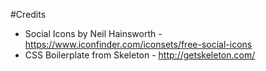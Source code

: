 #Credits
- Social Icons by Neil Hainsworth - https://www.iconfinder.com/iconsets/free-social-icons
- CSS Boilerplate from Skeleton - http://getskeleton.com/